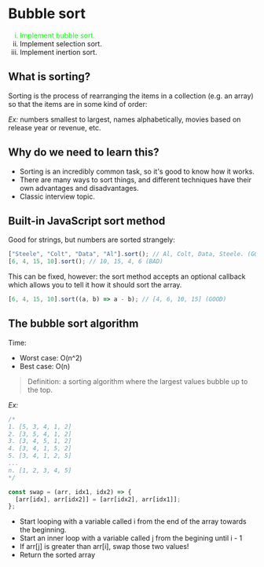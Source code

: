 # Bubble sort

<ul style="list-style:lower-roman">
  <li style="color: #00FF00">Implement bubble sort.</li>
  <li>Implement selection sort.</li>
  <li>Implement inertion sort.</li>
</ul>

## What is sorting?

Sorting is the process of rearranging the items in a collection (e.g. an array) so that the items are in some kind of order:

_Ex:_ numbers smallest to largest, names alphabetically, movies based on release year or revenue, etc.

## Why do we need to learn this?

- Sorting is an incredibly common task, so it's good to know how it works.
- There are many ways to sort things, and different techniques have their own advantages and disadvantages.
- Classic interview topic.

## Built-in JavaScript sort method

Good for strings, but numbers are sorted strangely:

```js
["Steele", "Colt", "Data", "Al"].sort(); // Al, Colt, Data, Steele. (GOOD)
[6, 4, 15, 10].sort(); // 10, 15, 4, 6 (BAD)
```

This can be fixed, however: the sort method accepts an optional callback which allows you to tell it how it should sort the array.

```js
[6, 4, 15, 10].sort((a, b) => a - b); // [4, 6, 10, 15] (GOOD)
```

## The bubble sort algorithm

Time:

- Worst case: O(n^2)
- Best case: O(n)

> Definition: a sorting algorithm where the largest values bubble up to the top.

_Ex:_

```js
/*
1. [5, 3, 4, 1, 2] 
2. [3, 5, 4, 1, 2] 
3. [3, 4, 5, 1, 2] 
4. [3, 4, 1, 5, 2] 
5. [3, 4, 1, 2, 5] 
...
n. [1, 2, 3, 4, 5]
*/

const swap = (arr, idx1, idx2) => {
  [arr[idx], arr[idx2]] = [arr[idx2], arr[idx1]];
};
```

- Start looping with a variable called i from the end of the array towards the beginning.
- Start an inner loop with a variable called j from the begining until i - 1
- If arr[j] is greater than arr[i], swap those two values!
- Return the sorted array
